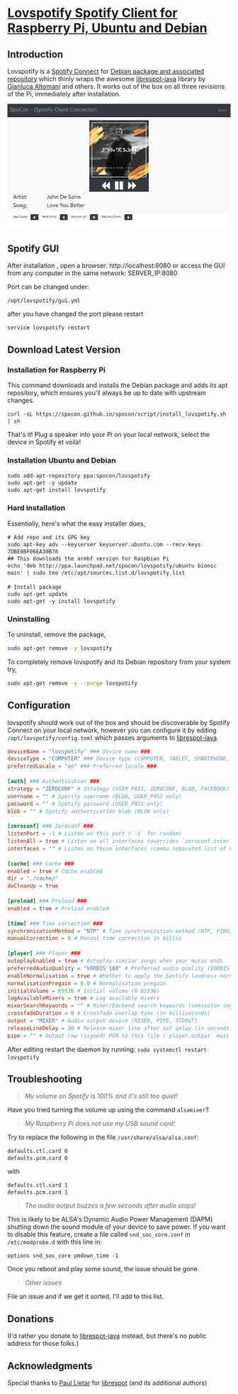 # [Lovspotify Spotify Client for Raspberry Pi, Ubuntu and Debian](https://lovspotify.github.io/lovspotify)
## Introduction

Lovspotify is a [Spotify Connect](https://www.spotify.com/connect/) for
[Debian package and associated repository](https://en.wikipedia.org/wiki/Deb_\(file_format\))
which thinly wraps the awesome
[librespot-java](https://github.com/librespot-org/librespot-java) library by
[Gianluca Altomani](https://github.com/devgianlu) and others. It works out of the box on
all three revisions of the Pi, immediately after installation.

![Spotify GUI : http://localhost:8080](images/intro1.png)

## Spotify GUI
After installation , open a browser: http://localhost:8080 or access the GUI from any computer in the same network: SERVER_IP:8080

Port can be changed under:
```
/opt/lovspotify/gui.yml 
```
after you have changed the port please restart
```
service lovspotify restart
```

## Download Latest Version

### Installation for Raspberry Pi

This command downloads and installs the Debian package and adds its apt repository, which ensures you'll always be up to date with upstream changes.
```
curl -sL https://spocon.github.io/spocon/script/install_lovspotify.sh | sh
```
That's it! Plug a speaker into your Pi on your local network, select the device in Spotify et voilà!

### Installation Ubuntu and Debian 
```
sudo add-apt-repository ppa:spocon/lovspotify
sudo apt-get -y update
sudo apt-get install lovspotify 
```

### Hard installation

Essentially, here's what the easy installer does,
```
# Add repo and its GPG key
sudo apt-key adv --keyserver keyserver.ubuntu.com --recv-keys 7DBE8BF06EA39B78
## This downloads the armhf version for Raspbian Pi
echo 'deb http://ppa.launchpad.net/spocon/lovspotify/ubuntu bionic main' | sudo tee /etc/apt/sources.list.d/lovspotify.list

# Install package
sudo apt-get update
sudo apt-get -y install lovspotify
```

### Uninstalling

To uninstall, remove the package,

```bash
sudo apt-get remove -y lovspotify
```

To completely remove lovspotify and its Debian repository from your system try,
```bash
sudo apt-get remove -y --purge lovspotify
```

## Configuration


lovspotify should work out of the box and should be discoverable by Spotify Connect on
your local network, however you can configure it by editing `/opt/lovspotify/config.toml`
which passes arguments to [librespot-java](https://github.com/librespot-org/librespot-java).

```toml
deviceName = "lovspotify" ### Device name ###
deviceType = "COMPUTER" ### Device type (COMPUTER, TABLET, SMARTPHONE, SPEAKER, TV, AVR, STB, AUDIO_DONGLE, GAME_CONSOLE, CAST_VIDEO, CAST_AUDIO, AUTOMOBILE, WEARABLE, UNKNOWN_SPOTIFY, CAR_THING, UNKNOWN) ###
preferredLocale = "en" ### Preferred locale ###

[auth] ### Authentication ###
strategy = "ZEROCONF" # Strategy (USER_PASS, ZEROCONF, BLOB, FACEBOOK)
username = "" # Spotify username (BLOB, USER_PASS only)
password = "" # Spotify password (USER_PASS only)
blob = "" # Spotify authentication blob (BLOB only)

[zeroconf] ### Zeroconf ###
listenPort = -1 # Listen on this port (`-1` for random)
listenAll = true # Listen on all interfaces (overrides `zeroconf.interfaces`)
interfaces = "" # Listen on these interfaces (comma separated list of names)

[cache] ### Cache ###
enabled = true # Cache enabled
dir = "./cache/"
doCleanUp = true

[preload] ### Preload ###
enabled = true # Preload enabled

[time] ### Time correction ###
synchronizationMethod = "NTP" # Time synchronization method (NTP, PING, MELODY, MANUAL)
manualCorrection = 0 # Manual time correction in millis

[player] ### Player ###
autoplayEnabled = true # Autoplay similar songs when your music ends
preferredAudioQuality = "VORBIS_160" # Preferred audio quality (VORBIS_96, VORBIS_160, VORBIS_320)
enableNormalisation = true # Whether to apply the Spotify loudness normalisation
normalisationPregain = 0.0 # Normalisation pregain
initialVolume = 65536 # Initial volume (0-65536)
logAvailableMixers = true # Log available mixers
mixerSearchKeywords = "" # Mixer/backend search keywords (semicolon separated)
crossfadeDuration = 0 # Crossfade overlap time (in milliseconds)
output = "MIXER" # Audio output device (MIXER, PIPE, STDOUT)
releaseLineDelay = 20 # Release mixer line after set delay (in seconds)
pipe = "" # Output raw (signed) PCM to this file (`player.output` must be PIPE)
```

After editing restart the daemon by running: `sudo systemctl restart lovspotify`

## Troubleshooting

> *My volume on Spotify is 100% and it's still too quiet!*

Have you tried turning the volume up using the command `alsamixer`?

> *My Raspberry Pi does not use my USB sound card!*

Try to replace the following in the file `/usr/share/alsa/alsa.conf`:

```
defaults.ctl.card 0
defaults.pcm.card 0
```
with
```
defaults.ctl.card 1
defaults.pcm.card 1
```
> *The audio output buzzes a few seconds after audio stops!*

This is likely to be ALSA's Dynamic Audio Power Management (DAPM) shutting down
the sound module of your device to save power. If you want to disable this feature,
create a file called `snd_soc_core.conf` in `/etc/modprobe.d` with this line in:
```
options snd_soc_core pmdown_time -1
```
Once you reboot and play some sound, the issue should be gone.

> *Other issues*

File an issue and if we get it sorted, I'll add to this list.

## Donations

(I'd rather you donate to [librespot-java](https://github.com/librespot-org/librespot-java)
instead, but there's no public address for those folks.)

## Acknowledgments

Special thanks to [Paul Lietar](https://github.com/plietar) for
[librespot](https://github.com/librespot-org/librespot) (and its additional authors)


